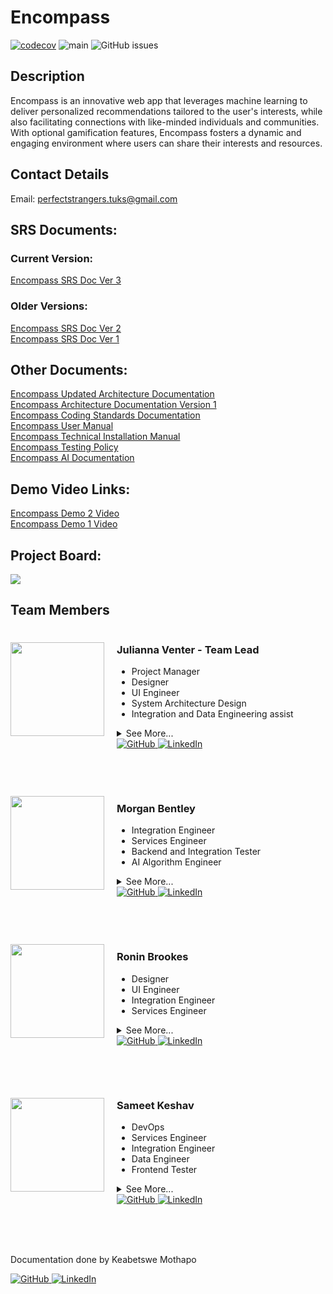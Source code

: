 # Encompass
[![codecov](https://codecov.io/gh/COS301-SE-2023/Encompass/branch/main/graph/badge.svg?token=M20C3A1SU1)](https://codecov.io/gh/COS301-SE-2023/Encompass)
![main](https://github.com/COS301-SE-2023/Encompass/actions/workflows/main-merge.yml/badge.svg?branch=main)
![GitHub issues](https://img.shields.io/github/issues/COS301-SE-2023/Encompass)

## Description
<p>Encompass is an innovative web app that leverages machine learning to deliver personalized recommendations tailored to the user's interests, while also facilitating connections with like-minded individuals and communities. With optional gamification features, Encompass fosters a dynamic and engaging environment where users can share their interests and resources.</p>

## Contact Details

Email: perfectstrangers.tuks@gmail.com

## SRS Documents:
### Current Version:
<a align="right" href="https://drive.google.com/file/d/1tHh6vkPIemDcVFkvOskpfZ6ITMbZnV7r/view?usp=sharingg">Encompass SRS Doc Ver 3</a>

### Older Versions:
<a align="right" href="https://drive.google.com/file/d/10isCadRUUbwuoZUJAXucHE76Przm9RVR/view?usp=sharing">Encompass SRS Doc Ver 2</a>
<br>
<a align="right" href="https://drive.google.com/file/d/1ponn2JtL0heoi8CkTc_yxpLxEwspzwIj/view?usp=sharing">Encompass SRS Doc Ver 1</a>
<br>

## Other Documents:
<a align="right" href="https://drive.google.com/file/d/1sNVyIYGJbFSV6YknX2brYlxIlB8bUO_8/view?usp=sharing">Encompass Updated Architecture Documentation</a>
<br>
<a align="right" href="https://drive.google.com/file/d/1n8mmWgblETDIzKrMevgHYZtUdVQPjRc7/view?usp=sharing">Encompass Architecture Documentation Version 1</a>
<br>
<a align="right" href="https://drive.google.com/file/d/1dhy1m-4ChnO6DJOg6ZY5fytJL9fR1k8D/view?usp=sharing">Encompass Coding Standards Documentation </a>
<br>
<a align="right" href="https://drive.google.com/file/d/1vpNOToRo9uRYw8TT-m4ZkZgCXK48Cl4u/view?usp=sharing">Encompass User Manual </a>
<br>
<a align="right" href="https://drive.google.com/file/d/1ZeBgGCR2MJxZb0vgyLna02BUsAw6tvUH/view?usp=sharing">Encompass Technical Installation Manual</a>
<br>
<a align="right" href="https://github.com/COS301-SE-2023/Encompass/files/12743739/Testing.Policy.docx">Encompass Testing Policy</a>
<br>
<a align="right" href="https://gamma.app/docs/AI-for-Encompass-zxpgzgzurp7496b?mode=doc">Encompass AI Documentation </a>

## Demo Video Links:
<a align="right" href="https://drive.google.com/file/d/1tQxs1yPxbQBnUl5uCtrbVn_q0S7w_ODg/view?usp=sharing">Encompass Demo 2 Video<a>
<br>
<a align="right" href="https://drive.google.com/file/d/1AIWL4a7hAJPSfrxHBm-lo8dylBDR2QPa/view?usp=sharing">Encompass Demo 1 Video</a>

## Project Board:
<a href="https://github.com/orgs/COS301-SE-2023/projects/25" target="_blank">
    <img src="https://skillicons.dev/icons?i=github"/>
</a>
<br>

## Team Members

<div style="display: flex; align-items: center;">
  <img src="https://avatars.githubusercontent.com/u/104779369?v=4" width="150" style="margin-right: 20px;" class="circle-img">
  <div>
    <h3>Julianna Venter - Team Lead</h3>
    <ul>
      <li>Project Manager</li>
      <li>Designer</li>
      <li>UI Engineer</li>
      <li>System Architecture Design</li>
      <li>Integration and Data Engineering assist</li>
    </ul>
    <details>
    <summary>See More...</summary>
    <p>
      I will oversee the design and implementation of the front-end spectrum of the application, leveraging my skillset and experience in web development and angular application development. As someone who is skilled in artistic expression such as sketching, digital art, and painting, I excel in areas of front-end design - prioritising user-friendly, interesting UI/UX design.
      <br><br>
      In addition to my technical skills, I also take up the role of project manager, ensuring effective coordination between all members and managing administration aspects. My past experiences working on many group projects with my team members have equipped me with the necessary skills to deliver quality results on time.
    </p>
    </details>
    <div>
      <a href="https://github.com/Julianna-Venter" target="_blank">
        <img src="https://skillicons.dev/icons?i=github" alt="GitHub">
      </a>
      <a href="https://www.linkedin.com/in/julianna-venter-3b4841232/" target="_blank">
        <img src="https://skillicons.dev/icons?i=linkedin" alt="LinkedIn">
      </a>
    </div>
  </div>
</div>

<br><br>
<div style="display: flex; align-items: center;">
  <img src="https://user-images.githubusercontent.com/126817281/236040993-d213e57b-6ae3-4b3e-9c6a-72b8dc3f8d2b.jpg" width="150" style="margin-right: 20px;">
  <div>
    <h3>Morgan Bentley</h3>
    <ul>
      <li>Integration Engineer</li>
      <li>Services Engineer</li>
      <li>Backend and Integration Tester</li>
      <li>AI Algorithm Engineer</li>
    </ul>
    <details>
    <summary>See More...</summary>
    <p>
      I will be responsible for the backend Services, integration, and testing of the application. With a background in engineering, I have a solid understanding of engineering principles. Additionally, I have experience in testing and integration with NestJS. Having proficient skills in data structures and algorithms. I am thus ideal for backend Services, quality testing, algorithm efficiency.
    </p>
    </details>
    <div>
      <a href="https://github.com/Morgan-Bentley" target="_blank">
        <img src="https://skillicons.dev/icons?i=github" alt="GitHub">
      </a>
      <a href="https://www.linkedin.com/mwlite/in/morgan-bentley-0bb21a149/" target="_blank">
        <img src="https://skillicons.dev/icons?i=linkedin" alt="LinkedIn">
      </a>
    </div>
  </div>
</div>

<br><br>
<div style="display: flex; align-items: center;">
  <img src="https://github.com/COS301-SE-2023/Encompass/assets/89075980/9cf0de27-e5cd-4828-b9e8-39df0b4a41c3" width="150" style="margin-right: 20px;">
  <div>
    <h3>Ronin Brookes</h3>
    <ul>
      <li>Designer</li>
      <li>UI Engineer</li>
      <li>Integration Engineer</li>
      <li>Services Engineer</li>
    </ul>
    <details>
    <summary>See More...</summary>
    <p>
      I am responsible for backend services, integration, and UI design. With experience in Angular and Ionic, I can guarantee a fully responsive interface that fits the project requirements. I also have advanced knowledge in the field of human-computer interaction, which will allow me to develop an effective, efficient, and enjoyable user experience. I am proficient in mathematics and software modeling and have strong problem-solving skills, giving me an edge when it comes to visualizing and implementing a software solution. I am also experienced with NestJS and other web development frameworks and software tools, giving me the upper hand when it comes to backend development and integration.
    </p>
    </details>
    <div>
      <a href="https://github.com/RoninBrookesTuks" target="_blank">
        <img src="https://skillicons.dev/icons?i=github" alt="GitHub">
      </a>
      <a href="https://www.linkedin.com/in/ronin-brookes/" target="_blank">
        <img src="https://skillicons.dev/icons?i=linkedin" alt="LinkedIn">
      </a>
    </div>
  </div>
</div>

<br><br>
<div style="display: flex; align-items: center;">
  <img src="https://user-images.githubusercontent.com/105606137/236011909-a6deb24d-d46b-4ae1-8157-3dd9484e1b3c.jpeg" width="150" style="margin-right: 20px;">
  <div>
    <h3>Sameet Keshav</h3>
    <ul>
      <li>DevOps</li>
      <li>Services Engineer</li>
      <li>Integration Engineer</li>
      <li>Data Engineer</li>
      <li>Frontend Tester</li>
    </ul>
    <details>
    <summary>See More...</summary>
    <p>
      I am a Computer Science student with a passion for using technology to solve real-world problems. With experience in programming languages such as Java and C++ as well as knowledge in software engineering and database management, I am equipped with the skills to develop efficient and effective software solutions. I am always seeking opportunities to learn and grow both personally and professionally.
    </p>
    </details>
    <div>
      <a href="https://github.com/SameetKeshav" target="_blank">
        <img src="https://skillicons.dev/icons?i=github" alt="GitHub">
      </a>
      <a href="https://www.linkedin.com/in/sameetkeshav/" target="_blank">
        <img src="https://skillicons.dev/icons?i=linkedin" alt="LinkedIn">
      </a>
    </div>
  </div>
</div>

<br><br><br>
<p>Documentation done by Keabetswe Mothapo</p>
<a href="https://github.com/keamothapo" target="_blank">
  <img src="https://skillicons.dev/icons?i=github" alt="GitHub">
</a>
<a href="https://www.linkedin.com/in/keabetswe-mothapo/" target="_blank">
  <img src="https://skillicons.dev/icons?i=linkedin" alt="LinkedIn">
</a>
